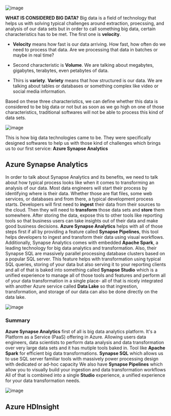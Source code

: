 ![image](https://github.com/user-attachments/assets/bbdb7188-9747-43c6-9c2c-7829759e0491)


**WHAT IS CONSIDERED BIG DATA?**
Big data is a field of technology that helps us with solving typical challenges around extraction, proecssing, and analysis of our data sets but in order to call something big data, certain characteristics has to be met. The first one is **velocity**. 

- **Velocity** means how fast is our data arriving. How fast, how often do we need to process that data. Are we processing that data in batches or maybe in real time?

- Second characteristic is **Volume**. We are talking about megabytes, gigabytes, terabytes, even petabytes of data.

- Thirs is **variety**. **Variety** means that how structured is our data. We are talking about tables or databases or something complex like video or social media information.

Based on these three characteristics, we can define whether this data is considered to be big data or not but as soon as we go high on one of those characteristics, traditional softwares will not be able to process this kind of data sets. 

![image](https://github.com/user-attachments/assets/dd425727-cdd2-4700-9225-1b6053f33fd9)


This is how big data technologies came to be. They were specifically designed softwares to help us with those kind of challenges which brings us to our first service: **Azure Synapse Analytics**

## Azure Synapse Analytics

In order to talk about Synapse Analytics and its benefits, we need to talk about how typical process looks like when it comes to transforming an analysis of our data. Most data engineers will start their process by identifying where is their data. Whether those are flat files, some web services, or databases and from there, a typical development process starts. Developers will first need to **ingest** their data from their sources to the cloud. Then they will need to **transform** those data sets and **store** them somewhere. After storing the data, expose this to other tools like reporting tools so that business users can take insights out of their data and make good business decisions. 
**Azure Synapse Analytics** helps with all of those steps first if all by providing a feature called **Synapse Pipelines**, this tool helps developers to ingest and transform their data using visual workflows. Additionally, Synapse Analytics comes with embedded **Apache Spark**, a leading technology for big data analytics and transformation. Also, their Synapse SQL are massively parallel processing database clusters based on a popular SQL server. This feature helps with transformation using typical SQL queries, storing of your data but also serving it to your reporting clients and all of that is baked into something called **Synapse Studio** which is a unified experience to manage all of those tools and features and perform all of your data transformation in a single place- all of that is nicely integrated with another Azure service called **Data Lake** so that ingrestion, transformation, and storage of our data can also be done directly on the data lake.


![image](https://github.com/user-attachments/assets/3b946f40-510f-43fd-b79a-a964c84126f8)



### Summary

**Azure Synapse Analytics** first of all is big data analytics platform. It's a Platform as a Service (PaaS) offering in Azure. Allowing users data engineers, data scientists to perform data analysis and data transformation over very large data sets and it has mutiple tools baked in. Tool like **Apache Spark** for efficient big data transformations.
**Synapse SQL** which allows us to use SQL server familiar tools with massively power processing design with dedicated or ad-hoc capacity
We also have **Synapse Pipelines** which allow you to visually build your ingestion and data transformation workflows 
All of that is combined into a single **Studio** experience, a unified experience for your data transformation needs.

![image](https://github.com/user-attachments/assets/d7950359-4208-45bb-8317-60f5c3cfbfe7)

## Azure HDInsight

